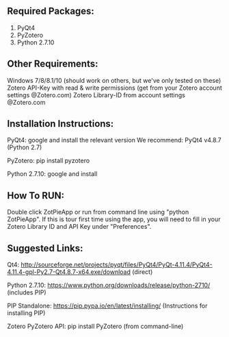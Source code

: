 ## Required Packages:
1. PyQt4
2. PyZotero
3. Python 2.7.10

## Other Requirements:
Windows 7/8/8.1/10 (should work on others, but we've only tested on these)
Zotero API-Key with read & write permissions (get from your Zotero account settings @Zotero.com)
Zotero Library-ID from account settings @Zotero.com

## Installation Instructions:

PyQt4: google and install the relevant version
We recommend: PyQt4 v4.8.7 (Python 2.7) 

PyZotero: pip install pyzotero

Python 2.7.10: google and install

## How To RUN:
Double click ZotPieApp or run from command line using "python ZotPieApp".
If this is tour first time using the app, you will need to fill in your Zotero Library ID and API Key under "Preferences".

## Suggested Links:

Qt4: http://sourceforge.net/projects/pyqt/files/PyQt4/PyQt-4.11.4/PyQt4-4.11.4-gpl-Py2.7-Qt4.8.7-x64.exe/download (direct)

Python 2.7.10: https://www.python.org/downloads/release/python-2710/ (includes PIP)

PIP Standalone: https://pip.pypa.io/en/latest/installing/ (Instructions for installing PIP)

Zotero PyZotero API: pip install PyZotero (from command-line)
